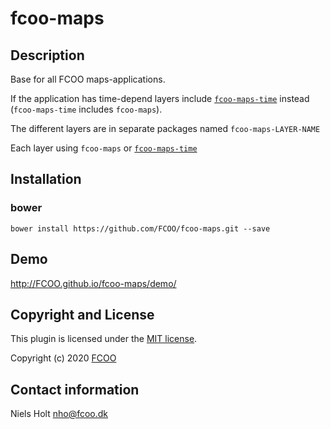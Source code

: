 # fcoo-maps



## Description
Base for all FCOO maps-applications.

If the application has time-depend layers include [`fcoo-maps-time`](https://github.com/FCOO/fcoo-maps-time.git) instead (`fcoo-maps-time` includes `fcoo-maps`).

The different layers are in separate packages named `fcoo-maps-LAYER-NAME`

Each layer using `fcoo-maps` or [`fcoo-maps-time`](https://github.com/FCOO/fcoo-maps-time.git)

## Installation
### bower
`bower install https://github.com/FCOO/fcoo-maps.git --save`

## Demo
http://FCOO.github.io/fcoo-maps/demo/

<!--

## Usage


### options
| Id | Type | Default | Description |
| :--: | :--: | :-----: | --- |
| options1 | boolean | true | If <code>true</code> the ... |
| options2 | string | null | Contain the ... |

### Methods

    .methods1( arg1, arg2,...): Do something
    .methods2( arg1, arg2,...): Do something else

-->

## Copyright and License
This plugin is licensed under the [MIT license](https://github.com/FCOO/fcoo-maps/LICENSE).

Copyright (c) 2020 [FCOO](https://github.com/FCOO)

## Contact information

Niels Holt nho@fcoo.dk

